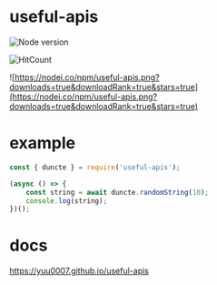 # useful-apis
![Node version](https://img.shields.io/node/v/useful-apis.svg?style=flat)

![HitCount](http://hits.dwyl.com/yuu0007/useful-apis.svg)

![https://nodei.co/npm/useful-apis.png?downloads=true&downloadRank=true&stars=true](https://nodei.co/npm/useful-apis.png?downloads=true&downloadRank=true&stars=true)
# example
```js
const { duncte } = require('useful-apis');

(async () => {
	const string = await duncte.randomString(10);
	console.log(string);
})();
```

# docs
https://yuu0007.github.io/useful-apis
